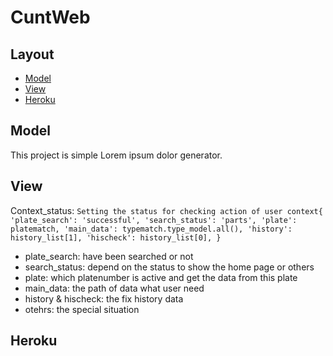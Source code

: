 # CuntWeb
## Layout
* [Model](#Model)
* [View](#View)
* [Heroku](#Heroku)

## Model
This project is simple Lorem ipsum dolor generator.
	
## View
Context_status:
`Setting the status for checking action of user
context{
'plate_search': 'successful',
'search_status': 'parts',
'plate': platematch,
'main_data': typematch.type_model.all(),
'history': history_list[1],
'hischeck': history_list[0],
}`
* plate_search: have been searched or not
* search_status: depend on the status to show the home page or others
* plate: which platenumber is active and get the data from this plate
* main_data: the path of data what user need
* history & hischeck: the fix history data
* otehrs: the special situation
	
## Heroku

